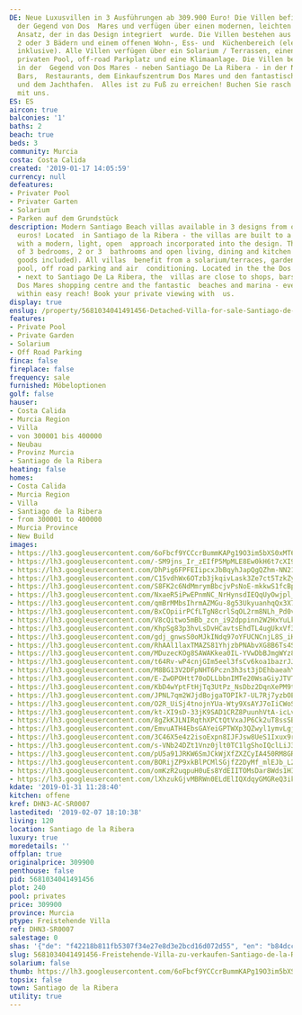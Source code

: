 ```yaml
---
DE: Neue Luxusvillen in 3 Ausführungen ab 309.900 Euro! Die Villen befinden sich in
  der Gegend von Dos  Mares und verfügen über einen modernen, leichten und offenen
  Ansatz, der in das Design integriert  wurde. Die Villen bestehen aus 3 Schlafzimmern,
  2 oder 3 Bädern und einem offenen Wohn-, Ess- und  Küchenbereich (elektrische Geräte
  inklusive). Alle Villen verfügen über ein Solarium / Terrassen, einen  Garten, einen
  privaten Pool, off-road Parkplatz und eine Klimaanlage. Die Villen befinden sich
  in der  Gegend von Dos Mares - neben Santiago De La Ribera - in der Nähe von Geschäften,
  Bars,  Restaurants, dem Einkaufszentrum Dos Mares und den fantastischen Stränden
  und dem Jachthafen.  Alles ist zu Fuß zu erreichen! Buchen Sie rasch Ihren Termin
  mit uns.
ES: ES
aircon: true
balconies: '1'
baths: 2
beach: true
beds: 3
community: Murcia
costa: Costa Calida
created: '2019-01-17 14:05:59'
currency: null
defeatures:
- Privater Pool
- Privater Garten
- Solarium
- Parken auf dem Grundstück
description: Modern Santiago Beach villas available in 3 designs from only 309,900
  euros! Located  in Santiago de la Ribera - the villas are built to a high standard
  with a modern, light, open  approach incorporated into the design. The houses consist
  of 3 bedrooms, 2 or 3  bathrooms and open living, dining and kitchen area (white
  goods included). All villas  benefit from a solarium/terraces, garden area, private
  pool, off road parking and air  conditioning. Located in the the Dos Mares area
  - next to Santiago De La Ribera, the  villas are close to shops, bars, restaurants,
  Dos Mares shopping centre and the fantastic  beaches and marina - everything is
  within easy reach! Book your private viewing with  us.
display: true
enslug: /property/5681034041491456-Detached-Villa-for-sale-Santiago-de-la-Ribera/
features:
- Private Pool
- Private Garden
- Solarium
- Off Road Parking
finca: false
fireplace: false
frequency: sale
furnished: Möbeloptionen
golf: false
hauser:
- Costa Calida
- Murcia Region
- Villa
- von 300001 bis 400000
- Neubau
- Provinz Murcia
- Santiago de la Ribera
heating: false
homes:
- Costa Calida
- Murcia Region
- Villa
- Santiago de la Ribera
- from 300001 to 400000
- Murcia Province
- New Build
images:
- https://lh3.googleusercontent.com/6oFbcf9YCCcrBummKAPg19O3im5bXS0xMT69KLD6IyiZgfL1m9DI4nKkH7aDIvhULizAwbBgSiHhIIYKKMo=w640-rj-e30-l100
- https://lh3.googleusercontent.com/-SM9jns_Ir_zEIfP5MpMLE8Ew0kH6t7cXI9cGctmrZ0WfMUWCEwio1PeTMe71wVWImK6nGyu8nVDJDtYveVkVw=w640-rj-e30-l100
- https://lh3.googleusercontent.com/DhPig6FPFEIipcxJbBqyhJapQgQZhm-NN21NER7wJazQaM-YdPAlXP5GOxgJ834gRBUI1UgfvxuPy4gJ1Qw=w640-rj-e30-l100
- https://lh3.googleusercontent.com/C15vdhWx6OTzb3jkqivLask3Ze7ct5TzkZyyPGtdE89qF6QERobU51QLO8oUeaDqsWNs41bvSn6CZ4wrOpU=w640-rj-e30-l100
- https://lh3.googleusercontent.com/S8FK2c6NdMmrymBbcjvPsNoE-mkkwS1fcBpiCqTi3eG0C21pODmgah3zVCo8HeHUpCDRPhYpjqOG3zqhO5kD=w640-rj-e30-l100
- https://lh3.googleusercontent.com/NxaeR5iPwEPnmNC_NrHynsdIEQqUyOwjpl_AUQBlzgJhGaq5_6KRL1xm0VZ6bkfQVG1zMHTFn9lDZpmIKcbt9g=w640-rj-e30-l100
- https://lh3.googleusercontent.com/qmBrMMbsIhrmAZMGu-8g53UkyuanhqQx3X79tPPm0aAKN-s8whlqv0aoCYhk_uKNVWOP1ZiSgXGOdC6pPw4=w640-rj-e30-l100
- https://lh3.googleusercontent.com/BxCOpiirPCfLTgN8crlSqOL2rm8NLh_Pd0vs0Vp9c7XO--q-WE_BgWyggM3PvFPrytJqEotOmBCVXiVoA_Pz=w640-rj-e30-l100
- https://lh3.googleusercontent.com/V8cQitwo5mBb_zcn_i92dppinn2W2HxYuLk0YNIRyunWlodmYnFSit42CbjsYm557CnPGSdu8HX-dYZMfgQz=w640-rj-e30-l100
- https://lh3.googleusercontent.com/KhpSg83p3hvLsDvHCavtsEhdTL4ugUkxVf37ut8SkLMlWFnm3K2-kGgnFQsm8oeHMPHZSvCD1YiWFW9FVpw=w640-rj-e30-l100
- https://lh3.googleusercontent.com/gdj_gnwsS0oMJkINdq97oYFUCNCnjL8S_iHvmixsq7T9Oe5J8mI1zqYzcohLrXzFeSOJyEvar6-ekNNO69UDbg=w640-rj-e30-l100
- https://lh3.googleusercontent.com/RhAAl1laxTMAZS81YhjzbPNAbvXG8B6Ts4S8uydyLa6FFzMBx97TVMlGRkNMxL8uqcsp4XAIfzEGq3Z6PZwtfw=w640-rj-e30-l100
- https://lh3.googleusercontent.com/MDuzecKOg8SAWAKkea0IL-YVwDbBJmgWYz8QM2CaULpsyqbC8NLEJgHBpx9Q4WSDLoGfu2GlMTK5X3roULLucQ=w640-rj-e30-l100
- https://lh3.googleusercontent.com/t64Rv-wP4cnjGIm5eel3fsCv6koa1bazrJJ3uxttMA5YVLvGvQ5uhWEBLylPz3eET1Sy77MrPip3WVL0NuHt=w640-rj-e30-l100
- https://lh3.googleusercontent.com/M8BG13V2DFpNHT6Pczn3h3st3jDEhbaeahY9WgyF2w_i2yLe6APZ76IiDP_nWv7juS3D5PgcjTKkVL0WrUGKgA=w640-rj-e30-l100
- https://lh3.googleusercontent.com/E-ZwOPOHtt70oDLLbbnIMTe20WsaGiyJTVTlW8f9_IHvwfKntbrEl3I8z2GOwOpPGjPcyujbTG6JBpx1QqNY=w640-rj-e30-l100
- https://lh3.googleusercontent.com/KbD4wYptFtHjTq3UtPz_NsDbz2DqnXePM9t6sUJYcyg7WnyHZ3s415WgAO0BoYIY5tuAxutfQ7SIoXL75HMC=w640-rj-e30-l100
- https://lh3.googleusercontent.com/JPNL7qm2WJjdBojgaTOPIk7-UL7Rj7yzbOEdLeWXinCtGFdz4hiRQEi6obkWIT_tiW2_Z7MFurkGbqE9nwym_A=w640-rj-e30-l100
- https://lh3.googleusercontent.com/O2R_UiSj4tnojnYUa-Wty9XsAYJ7oIiCWoSUAWBTqJE1HXosTY6s5eDDT3ZdW0-N0yT60M9I0cKhgKZAzdaD=w640-rj-e30-l100
- https://lh3.googleusercontent.com/kt-XI9sD-33jK9SAD1CRZ8PuunhVtA-icLvANgjBWLiA7-XCoO2bBAF5rx61vnDTP_9S4aYfQx2fsRkx_8Ce=w640-rj-e30-l100
- https://lh3.googleusercontent.com/8gZkKJLNIRqthXPCtQtVxaJP6Ck2uT8ssSB_pH42WZC3ozeXtCTgwV8gn_3lt8Y42xDq8tSIQ6SUWuySiIY=w640-rj-e30-l100
- https://lh3.googleusercontent.com/EmvuATH4EbsGAYeiGPTWXp3QZwyl1ymvLgjE7HSnjoblhaPC3zYZwtDL398D6wW-UqjEZMJ0L9b-qZLeiDPtww=w640-rj-e30-l100
- https://lh3.googleusercontent.com/3C46X5e4z2isoExpn8IJFJsw8UeS1Ixux9rzvcBdevOlVeG3BPwHnKr1UNsiTIdrfDPBZUgk2vjE-8yQ178N1g=w640-rj-e30-l100
- https://lh3.googleusercontent.com/s-VNb24DZt1Vnz0jlt0TC1lgShoIQclLiJ32qbIm8peHJeIIuH5WXDpQkcKp0u7DulNg9yZ-v82cOA0MsefU=w640-rj-e30-l100
- https://lh3.googleusercontent.com/pU5a91JRKW6SmJCkWjXfZXZCyIA450RM8GRVw22SN2zM9ib95BWtqYeQGM4_q9BKfAk61O2fgGtuGKgkzV9pqA=w640-rj-e30-l100
- https://lh3.googleusercontent.com/BORijZP9xkBlPCMlSGjfZ2DyMf_mlEJb_L28SYiCpu78HKA3OAneNBfQgn3PMqIvL92b3Rqi72ltBxoaRSe8=w640-rj-e30-l100
- https://lh3.googleusercontent.com/omKzR2uqpuH0uEs8YdEIITOMsDar8Wds1HII4rJAB8x4SBP0N-NqaHyu-bQvh9wF3eq4DX7fhv_LbFHprMg=w640-rj-e30-l100
- https://lh3.googleusercontent.com/lXhzukGjvMBRWn0ELdElIQXdqyGMGReQ3ikAniOUU2pQN1gxYASJV0nRaqGLeqzn7eOqHng2oRhWOtMIxUq6=w640-rj-e30-l100
kdate: '2019-01-31 11:28:40'
kitchen: offene
kref: DHN3-AC-SR0007
lastedited: '2019-02-07 18:10:38'
living: 120
location: Santiago de la Ribera
luxury: true
moredetails: ''
offplan: true
originalprice: 309900
penthouse: false
pid: 5681034041491456
plot: 240
pool: privates
price: 309900
province: Murcia
ptype: Freistehende Villa
ref: DHN3-SR0007
salestage: 0
shas: '{"de": "f42218b811fb5307f34e27e8d3e2bcd16d072d55", "en": "b84dcc3902740846f736813262b4ca70a9d30cff"}'
slug: 5681034041491456-Freistehende-Villa-zu-verkaufen-Santiago-de-la-Ribera/
solarium: false
thumb: https://lh3.googleusercontent.com/6oFbcf9YCCcrBummKAPg19O3im5bXS0xMT69KLD6IyiZgfL1m9DI4nKkH7aDIvhULizAwbBgSiHhIIYKKMo=w400-h240-n-rj-e30-l100
topsix: false
town: Santiago de la Ribera
utility: true
---
```

